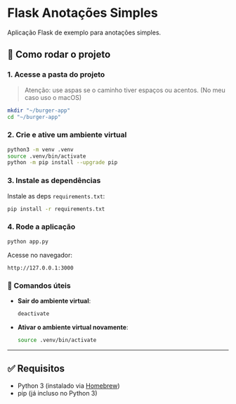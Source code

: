 # Flask Anotações Simples

Aplicação Flask de exemplo para anotações simples.

## 🚀 Como rodar o projeto

### 1. Acesse a pasta do projeto
> Atenção: use aspas se o caminho tiver espaços ou acentos. (No meu caso uso o macOS)
```bash
mkdir "~/burger-app"
cd "~/burger-app"
```

### 2. Crie e ative um ambiente virtual
```bash
python3 -m venv .venv
source .venv/bin/activate
python -m pip install --upgrade pip
```

### 3. Instale as dependências
Instale as deps `requirements.txt`:
```bash
pip install -r requirements.txt
```

### 4. Rode a aplicação
```bash
python app.py
```

Acesse no navegador:
```
http://127.0.0.1:3000
```

### 🔧 Comandos úteis
- **Sair do ambiente virtual**:
  ```bash
  deactivate
  ```
- **Ativar o ambiente virtual novamente**:
  ```bash
  source .venv/bin/activate
  ```

---

## ✅ Requisitos
- Python 3 (instalado via [Homebrew](https://brew.sh))
- pip (já incluso no Python 3)
